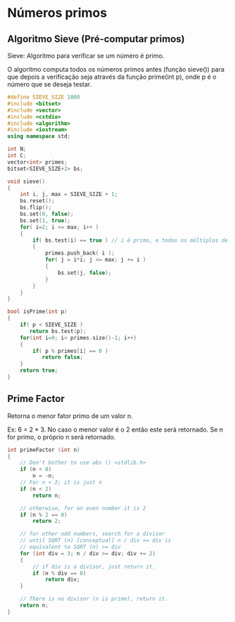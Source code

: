 # Números primos



## Algoritmo Sieve (Pré-computar primos)
Sieve: Algoritmo para verificar se um número é primo.

O algoritmo computa todos os números primos antes (função sieve()) para que depois a  verificação seja através da função prime(int p), onde p é o número que se deseja testar.

```c++
#define SIEVE_SIZE 1000
#include <bitset>
#include <vector>
#include <cstdio>
#include <algorithm>
#include <iostream>
using namespace std;

int N;
int C;
vector<int> primes;
bitset<SIEVE_SIZE+2> bs;

void sieve()
{
    int i, j, max = SIEVE_SIZE + 1;
    bs.reset();
    bs.flip();
    bs.set(0, false);
    bs.set(1, true);
    for( i=2; i <= max; i++ )
    {
        if( bs.test(i) == true ) // i é primo, e todos os múltiplos de i nao
        {
            primes.push_back( i );
            for( j = i*i; j <= max; j += i )
            {
                bs.set(j, false);
            }
        }
    }
}

bool isPrime(int p)
{
    if( p < SIEVE_SIZE )
       return bs.test(p);
    for(int i=0; i< primes.size()-1; i++)
    {
        if( p % primes[i] == 0 )
           return false;
    }
    return true;
}
```

## Prime Factor
Retorna o menor fator primo de um valor n.

Ex: 6 = 2 * 3. No caso o menor valor é o 2 então este será retornado.
Se n for primo, o próprio n será retornado.

```c++
int primeFactor (int n)
{
	// Don't bother to use abs () <stdlib.h>
	if (n < 0)
		n = -n;
	// For n < 2; it is just n
	if (n < 2)
		return n;

	// otherwise, for an even number it is 2
	if (n % 2 == 0)
		return 2;

	// for other odd numbers, search for a divisor
	// until SQRT (n) [conceptual] n / div >= div is
	// equivalent to SQRT (n) >= div
	for (int div = 3; n / div >= div; div += 2)
	{
		// if div is a divisor, just return it.
		if (n % div == 0)
			return div;
	}

	// There is no divisor (n is prime), return it.
	return n;
}
```